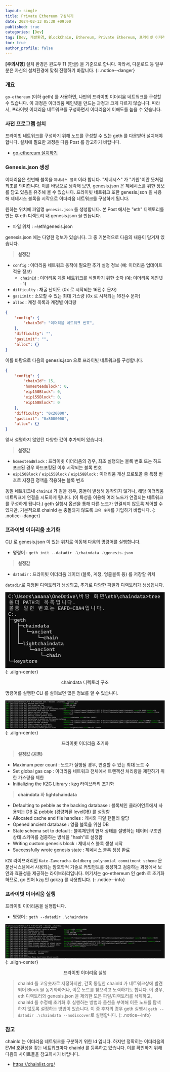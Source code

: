 ```yaml
---
layout: single
title: Private Ethereum 구성하기
date: 2024-02-13 05:30 +09:00
published: true
categories: [Dev]
tag: [Dev, 개발환경, BlockChain, Ethereum, Private Ethereum, 프라이빗 이더리움, go-ethereum, geth]
toc: true
author_profile: false
---
```


**[주의사항]** 
설치 환경은 윈도우 11 (한글) 을 기준으로 합니다. 따라서, 다운로드 등 일부분은 자신의 설치환경에 맞춰 진행하기 바랍니다.
{: .notice--danger} 

### 개요

`go-ethereum` (이하 geth) 를 사용하면, 나만의 프라이빗 이더리움 네트워크를 구성할 수 있습니다. 
이 과정은 이더리움 메인넷을 만드는 과정과 크게 다르지 않습니다. 따라서, 프라이빗 이더리움 네트워크를 구성하면서 이더리움에 이해도를 높을 수 있습니다. 

### 사전 프로그램 설치

프라이빗 네트워크를 구성하기 위해 노드를 구성할 수 있는 geth 를 다운받아 설치해야 합니다. 설치에 필요한 과정은 다음 Post 를 참고하기 바랍니다.

* [go-ethereum 설치하기](https://keitechnote.github.io/dev/dev-install-go-ethereum/)

### Genesis.json 생성

이더리움은 첫번째 블록을 `제네시스 블록` 이라 합니다. "제네시스" 가 "기원"이란 뜻처럼 최초를 의미합니다.
이를 바탕으로 생각해 보면, genesis.json 은 제네시스를 위한 정보를 담고 있음을 유추해 볼 수 있습니다. 
프라이빗 네트워크 또한 genesis.json 을 사용해 제네시스 블록을 시작으로 이더리움 네트워크를 구성하게 됩니다. 

원하는 위치에 파일명 `genesis.json` 를 생성합니다. 본 Post 에서는 "eth" 디렉토리를 만든 후 eth 디렉토리 내 genesis.json 을 만듭니다.

- 파일 위치 : ~\eth\genesis.json

genesis.json 에는 다양한 정보가 있습니다. 그 중 기본적으로 다음의 내용이 담겨져 있습니다. 

> **설정값**
- `config` : 이더리움 네트워크 동작에 필요한 추가 설정 정보 (예: 이더리움 업데이트 적용 정보)
    - `chainId` : 이더리움 계열 네트워크를 식별하기 위한 숫자 (예: 이더리움 메인넷 : 1)
- `difficulty` : 채굴 난이도 (0x 로 시작되는 16진수 문자)
- `gasLimit` : 소모할 수 있는 최대 가스량 (0x 로 시작되는 16진수 문자)
- `alloc` : 계정 목록과 계정별 이더량

```json
{  
	"config": {
	    "chainId": "이더리움 네트워크 번호",
	},
	"difficulty": "",
	"gasLimit": "",
	"alloc": {}
}
```
이를 바탕으로 다음의 genesis.json 으로 프라이빗 네트워크를 구성합니다. 

```json
{  
	"config": {
	    "chainId": 15,
	    "homesteadBlock": 0,
	    "eip150Block": 0,
	    "eip155Block": 0,
		"eip158Block": 0
	},
	"difficulty": "0x20000",
	"gasLimit": "0x8000000",
	"alloc": {}
}
```
앞서 설명하지 않았던 다양한 값이 추가되어 있습니다. 

> **설정값**
- `homesteadBlock` : 프라이빗 이더리움의 경우, 최초 실행되는 블록 번호 또는 하드포크된 경우 하드포킹된 이후 시작되는 블록 번호 
- `eip150Block` / `eip155Block` / `eip158Block` : 이더리움 개선 프로토콜 중 특정 번호로 지정된 정책을 적용하는 블록 번호


동일 네트워크내 `chainId` 가 같을 경우, 충돌이 발생해 동작되지 않거나, 해당 이더리움 네트워크에 연결을 시도하게 됩니다. (이 특성을 이용해 여러 노드가 연결되는 네트워크를 구성하게 됩니다.) 
geth 실행시 옵션을 통해 다른 노드가 연결되지 않도록 제어할 수 있지만, 기본적으로 chainId 는 충돌되지 않도록 `고유 숫자`를 기입하기 바랍니다.
{: .notice--danger} 

### 프라이빗 이더리움 초기화

CLI 로 genesis.json 이 있는 위치로 이동해 다음의 명령어를 실행합니다. 

- 명령어 : `geth init --datadir .\chaindata .\genesis.json`

> **설정값**
- `datadir` : 프라이빗 이더리움 데이터 (블록, 계정, 엉클블록 등) 를 저장할 위치

`datadir`로 지정된 디렉토리가 생성되고, 추가로 다양한 파일과 디렉토리가 생성됩니다.

![tree_chaindata_dir](/assets/images/2024-02-12-tree-chaindata-dir.png){: .align-center}
<p style="text-align: center;">chaindata 디렉토리 구조</p>

명령어를 실행한 CLI 를 살펴보면 많은 정보를 알 수 있습니다. 

![init_private_ethereum](/assets/images/2024-02-12-init-private-ethereum.png){: .align-center}
<p style="text-align: center;">프라이빗 이더리움 초기화</p>

> **설정값 (공통)**
- Maximum peer count : 노드가 실행될 경우, 연결할 수 있는 최대 노드 수
- Set global gas cap : 이더리움 네트워크 전체에서 트랜잭션 처리량을 제한하기 위한 가스량을 제한
- Initializing the KZG Library : kzg 라이브러리 초기화

> **chaindata** 와 **lightchaindata**
- Defaulting to pebble as the backing database : 블록체인 클라이언트에서 사용되는 DB 로 pebble (경량화된 levelDB) 를 설정함
- Allocated cache and file handles : 캐시와 파일 핸들러 할당
- Opened ancient database : 엉클 블록을 위한 DB
- State schema set to default : 블록체인의 현재 상태를 설명하는 데이터 구조인 상태 스키마를 검증하는 방식을 "hash"로 설정함
- Writing custom genesis block : 제네시스 블록 생성 시작
- Successfully wrote genesis state : 제네시스 블록 생성 완료

`KZG` 라이브러리인 `Kate-Zaverucha-Goldberg polynomial commitment scheme` 은 분산시스템에서 사용되는 암호학적 기술로 커밋먼트를 생성하고 검증하는 과정에서 보안과 효율성을 제공하는 라이브러리입니다. 여기서는 go-ethereum 인 geth 로 초기화하므로, go 언어 kzg 인 gokzg 를 사용합니다.
{: .notice--info}


### 프라이빗 이더리움 실행

프라이빗 이더리움을 실행합니다.

- 명령어 : `geth --datadir .\chaindata`

![execute_private_ethereum](/assets/images/2024-02-12-execute-private-ethereum.png){: .align-center}
<p style="text-align: center;">프라이빗 이더리움 실행</p>

> chainId 를 고유숫자로 지정하지만, 간혹 동일한 chainId 가 네트워크상에 발견되어 Block 을 동기화하거나, 이웃 노드를 찾으려고 노력하기도 합니다. 이 경우, eth 디렉토리와 genesis.json 을 제외한 모든 파일/디렉토리를 삭제하고, chainId 를 수정해 초기화 후 실행하는 방법과 옵션을 부여해 이웃 노드를 탐색하지 않도록 설정하는 방법이 있습니다. 이 중 후자의 경우 geth 실행시 `geth --datadir .\chaindata --nodiscover`로 실행합니다.
{: .notice--info}

### 참고

chainId 는 이더리움 네트워크를 구분하기 위한 Id 입니다. 하지만 정확히는 이더리움의 EVM 호환성을 갖는 네트워크마다 chainId 를 등록하고 있습니다. 이를 확인하기 위해 다음의 사이트들을 참고하시기 바랍니다. 

- https://chainlist.org/
